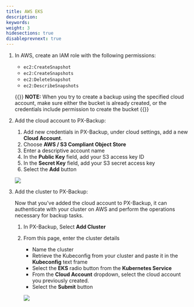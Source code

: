 ```yaml
---
title: AWS EKS
description: 
keywords: 
weight: 3
hidesections: true
disableprevnext: true
---
```


1. In AWS, create an IAM role with the following permissions:

    * `ec2:CreateSnapshot`
    * `ec2:CreateSnapshots`
    * `ec2:DeleteSnapshot`
    * `ec2:DescribeSnapshots`

    <!-- this may need to be moved to credentials creation topic -->
    {{<info>}}
**NOTE:** When you try to create a backup using the specified cloud account, make sure either the bucket is already created, or the credentials include permission to create the bucket
    {{</info>}}

2. Add the cloud account to PX-Backup:
    
    1. Add new credentials in PX-Backup, under cloud settings, add a new **Cloud Account**.
    2. Choose **AWS / S3 Compliant Object Store**
    3. Enter a descriptive account name
    4. In the **Public Key** field, add your S3 access key ID
    5. In the **Secret Key** field, add your S3 secret access key
    6. Select the **Add** button

    ![](/img/aws-credential.png)

3. Add the cluster to PX-Backup:

    Now that you've added the cloud account to PX-Backup, it can authenticate with your cluster on AWS and perform the operations necessary for backup tasks. 
    
    1. In PX-Backup, Select **Add Cluster**
    2. From this page, enter the cluster details
        
        * Name the cluster
        * Retrieve the Kubeconfig from your cluster and paste it in the **Kubeconfig** text frame
        * Select the **EKS** radio button from the **Kubernetes Service** 
        * From the **Cloud Account** dropdown, select the cloud account you previously created.
        * Select the **Submit** button

        ![](/img/aws-cluster-add.png)